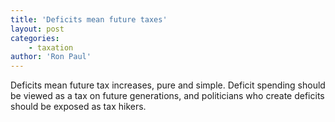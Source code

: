 ```yaml
---
title: 'Deficits mean future taxes'
layout: post
categories:
    - taxation
author: 'Ron Paul'
---
```


Deficits mean future tax increases, pure and simple. Deficit spending should be viewed as a tax on future generations, and politicians who create deficits should be exposed as tax hikers.